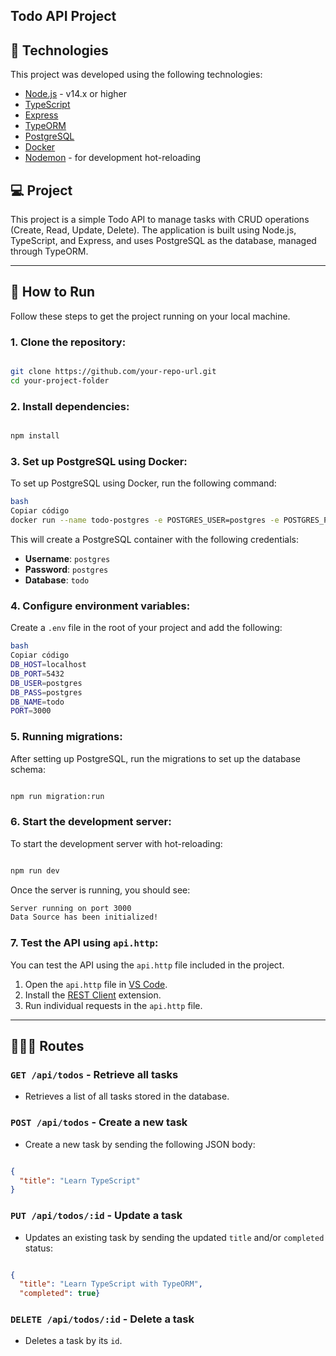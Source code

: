 ## Todo API Project

## 🚀 Technologies

This project was developed using the following technologies:

- [Node.js](https://nodejs.org/en/) - v14.x or higher
- [TypeScript](https://www.typescriptlang.org/)
- [Express](https://expressjs.com/)
- [TypeORM](https://typeorm.io/)
- [PostgreSQL](https://www.postgresql.org/)
- [Docker](https://www.docker.com/)
- [Nodemon](https://nodemon.io/) - for development hot-reloading

## 💻 Project

This project is a simple Todo API to manage tasks with CRUD operations (Create, Read, Update, Delete). The application is built using Node.js, TypeScript, and Express, and uses PostgreSQL as the database, managed through TypeORM.

---

## 🚀 How to Run

Follow these steps to get the project running on your local machine.

### 1. Clone the repository:

```bash

git clone https://github.com/your-repo-url.git
cd your-project-folder

```

### 2. Install dependencies:

```bash

npm install

```

### 3. Set up PostgreSQL using Docker:

To set up PostgreSQL using Docker, run the following command:

```bash
bash
Copiar código
docker run --name todo-postgres -e POSTGRES_USER=postgres -e POSTGRES_PASSWORD=postgres -e POSTGRES_DB=todo -p 5432:5432 -d postgres

```

This will create a PostgreSQL container with the following credentials:

- **Username**: `postgres`
- **Password**: `postgres`
- **Database**: `todo`

### 4. Configure environment variables:

Create a `.env` file in the root of your project and add the following:

```bash
bash
Copiar código
DB_HOST=localhost
DB_PORT=5432
DB_USER=postgres
DB_PASS=postgres
DB_NAME=todo
PORT=3000

```

### 5. Running migrations:

After setting up PostgreSQL, run the migrations to set up the database schema:

```bash

npm run migration:run

```

### 6. Start the development server:

To start the development server with hot-reloading:

```bash

npm run dev

```

Once the server is running, you should see:

```bash
Server running on port 3000
Data Source has been initialized!

```

### 7. Test the API using `api.http`:

You can test the API using the `api.http` file included in the project.

1. Open the `api.http` file in [VS Code](https://code.visualstudio.com/).
2. Install the [REST Client](https://marketplace.visualstudio.com/items?itemName=humao.rest-client) extension.
3. Run individual requests in the `api.http` file.

---

## 👩🏿‍💻 Routes

### **`GET /api/todos`** - Retrieve all tasks

- Retrieves a list of all tasks stored in the database.

### **`POST /api/todos`** - Create a new task

- Create a new task by sending the following JSON body:

```json

{
  "title": "Learn TypeScript"
}

```

### **`PUT /api/todos/:id`** - Update a task

- Updates an existing task by sending the updated `title` and/or `completed` status:

```json

{
  "title": "Learn TypeScript with TypeORM",
  "completed": true}

```

### **`DELETE /api/todos/:id`** - Delete a task

- Deletes a task by its `id`.
